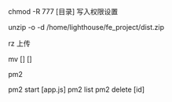 chmod -R 777 [目录]    写入权限设置

unzip -o -d /home/lighthouse/fe_project/dist.zip

rz 上传

mv [] []

pm2 

pm2 start [app.js]
pm2 list
pm2 delete [id]